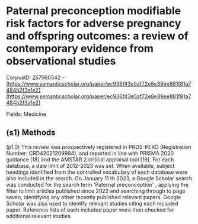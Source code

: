 # Paternal preconception modifiable risk factors for adverse pregnancy and offspring outcomes: a review of contemporary evidence from observational studies

CorpusID: 257560542 - [https://www.semanticscholar.org/paper/ec936f43e5af72e8e39ee881f81a7484b2f3a1e2](https://www.semanticscholar.org/paper/ec936f43e5af72e8e39ee881f81a7484b2f3a1e2)

Fields: Medicine

## (s1) Methods
(p1.0) This review was prospectively registered in PROS-PERO (Registration Number: CRD42021209994), and reported in line with PRISMA 2020 guidance [18] and the AMSTAR 2 critical appraisal tool [19]. For each database, a date limit of 2012-2023 was set. When available, subject headings identified from the controlled vocabulary of each database were also included in the search. On January 11 th 2023, a Google Scholar search was conducted for the search term 'Paternal preconception' , applying the filter to limit articles published since 2022 and searching through to page seven, identifying any other recently published relevant papers. Google Scholar was also used to identify relevant studies citing each included paper. Reference lists of each included paper were then checked for additional relevant studies.

